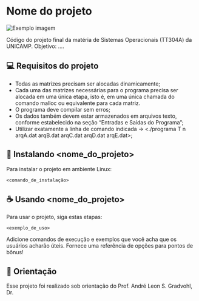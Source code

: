 # Nome do projeto

<img src="imagem.png" alt="Exemplo imagem">

Código do projeto final da matéria de Sistemas Operacionais (TT304A) da UNICAMP.
Objetivo: ....

## 💻 Requisitos do projeto

- Todas as matrizes precisam ser alocadas dinamicamente;
- Cada uma das matrizes necessárias para o programa precisa ser alocada em uma única etapa, isto é, em uma única chamada do comando malloc ou equivalente para cada matriz.
- O programa deve compilar sem erros;
- Os dados também devem estar armazenados em arquivos texto, conforme estabelecido na seção “Entradas e Saídas do Programa”;
- Utilizar exatamente a linha de comando indicada -> <./programa T n arqA.dat arqB.dat arqC.dat arqD.dat arqE.dat>;

## 🚀 Instalando <nome_do_projeto>

Para instalar o projeto em ambiente Linux:

```
<comando_de_instalação>
```

## ☕ Usando <nome_do_projeto>

Para usar o projeto, siga estas etapas:

```
<exemplo_de_uso>
```

Adicione comandos de execução e exemplos que você acha que os usuários acharão úteis. Fornece uma referência de opções para pontos de bônus!

## 📝 Orientação

Esse projeto foi realizado sob orientação do Prof. André Leon S. Gradvohl, Dr.
